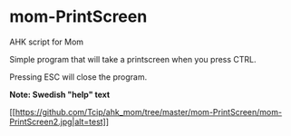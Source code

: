 # mom-PrintScreen
AHK script for Mom

Simple program that will take a printscreen when you press CTRL.

Pressing ESC will close the program.

**Note: Swedish "help"  text**

[[https://github.com/Tcip/ahk_mom/tree/master/mom-PrintScreen/mom-PrintScreen2.jpg|alt=test]]
